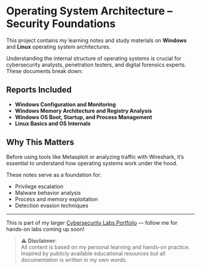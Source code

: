 # Operating System Architecture – Security Foundations

This project contains my learning notes and study materials on **Windows** and **Linux** operating system architectures.

Understanding the internal structure of operating systems is crucial for cybersecurity analysts, penetration testers, and digital forensics experts. These documents break down:

## Reports Included

- **Windows Configuration and Monitoring**
- **Windows Memory Architecture and Registry Analysis**
- **Windows OS Boot, Startup, and Process Management**
- **Linux Basics and OS Internals**

##  Why This Matters

Before using tools like Metasploit or analyzing traffic with Wireshark, it’s essential to understand how operating systems work under the hood.

These notes serve as a foundation for:
- Privilege escalation
- Malware behavior analysis
- Process and memory exploitation
- Detection evasion techniques

---

This is part of my larger [Cybersecurity Labs Portfolio](#) — follow me for hands-on labs coming up soon!

> ⚠️ **Disclaimer**:  
All content is based on my personal learning and hands-on practice. Inspired by publicly available educational resources but all documentation is written in my own words.
